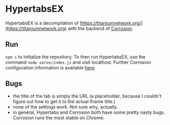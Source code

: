 # HypertabsEX
HypertabsEX is a decompilation of [https://titaniumnetwork.org/](https://titaniumnetwork.org) with the backend of [Corrosion](https://github.com/titaniumnetwork-dev/Corrosion).

## Run
`npm i` to initialize the repository. To then run HypertabsEX, use the command `node serve/index.js` and visit localhost. Further Corrosion configuration information is available [here](https://github.com/titaniumnetwork-dev/Corrosion).

## Bugs
 - the title of the tab is simply the URL (a placeholder, because I couldn't figure out how to get it to the actual iframe title.)
 - none of the settings work. Not sure why, actually.
 - in general, Hypertabs and Corrosion both have some pretty nasty bugs. Corrosion runs the most stable on Chrome.